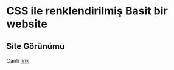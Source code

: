 # CSS ile renklendirilmiş Basit bir website
## Site Görünümü
Canlı [link](https://ravevy.github.io/patika.dev-frontend-odev/css-1/)